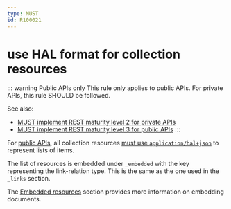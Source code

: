 ```yaml
---
type: MUST
id: R100021
---
```


# use HAL format for collection resources

::: warning Public APIs only
This rule only applies to public APIs. For private APIs, this rule SHOULD be followed.

See also:
* [MUST implement REST maturity level 2 for private APIs](../050_hypermedia/1010_must-implement-rest-maturity-level-2-for-private-apis.md) 
* [MUST implement REST maturity level 3 for public APIs](../050_hypermedia/1020_must-implement-rest-maturity-level-3-for-public-apis.md)
:::

For [public APIs](../../010_core-principles/30_api-scope.md), all collection resources [must use `application/hal+json`](../050_hypermedia/1020_must-implement-rest-maturity-level-3-for-public-apis.md) to represent lists of items.

The list of resources is embedded under `_embedded` with the key representing the link-relation type.
This is the same as the one used in the `_links` section.

The [Embedded resources](2000_embedded-resources.md) section provides more information on embedding documents.
